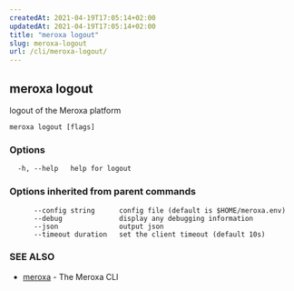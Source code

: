 ```yaml
---
createdAt: 2021-04-19T17:05:14+02:00
updatedAt: 2021-04-19T17:05:14+02:00
title: "meroxa logout"
slug: meroxa-logout
url: /cli/meroxa-logout/
---
```

## meroxa logout

logout of the Meroxa platform

```
meroxa logout [flags]
```

### Options

```
  -h, --help   help for logout
```

### Options inherited from parent commands

```
      --config string      config file (default is $HOME/meroxa.env)
      --debug              display any debugging information
      --json               output json
      --timeout duration   set the client timeout (default 10s)
```

### SEE ALSO

* [meroxa](/cli/meroxa/)	 - The Meroxa CLI

